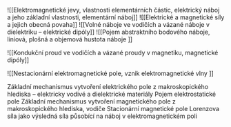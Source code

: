 ![[Elektromagnetické jevy, vlastnosti elementárních částic, elektrický náboj a jeho základní vlastnosti, elementární náboj]]
![[Elektrické a magnetické síly a jejich obecná povaha]]
![[Volné náboje ve vodičích a vázané náboje v dielektriku – elektrické dipóly]]
![[Pojem abstraktního bodového náboje, liniová, plošná a objemová hustota náboje ]]


![[Kondukční proud ve vodičích a vázané proudy v magnetiku, magnetické dipóly]]

![[Nestacionární elektromagnetické pole, vznik elektromagnetické vlny ]]

Základní mechanismus vytvoření elektrického pole z makroskopického hlediska – elektricky vodivé a dielektrické materiály  Pojem elektrostatické pole Základní mechanismus vytvoření magnetického pole z makroskopického hlediska, vodiče  Stacionární magnetické pole Lorenzova síla jako výsledná síla působící na náboj v elektromagnetickém poli